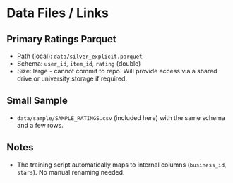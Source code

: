 
# Data Files / Links

## Primary Ratings Parquet
- Path (local): `data/silver_explicit.parquet`
- Schema: `user_id`, `item_id`, `rating` (double)
- Size: large - cannot commit to repo. Will provide access via a shared drive or university storage if required.

## Small Sample
- `data/sample/SAMPLE_RATINGS.csv` (included here) with the same schema and a few rows.

## Notes
- The training script automatically maps to internal columns (`business_id`, `stars`). No manual renaming needed.
